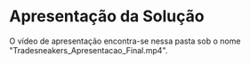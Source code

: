 # Apresentação da Solução

O vídeo de apresentação encontra-se nessa pasta sob o nome "Tradesneakers_Apresentacao_Final.mp4".
